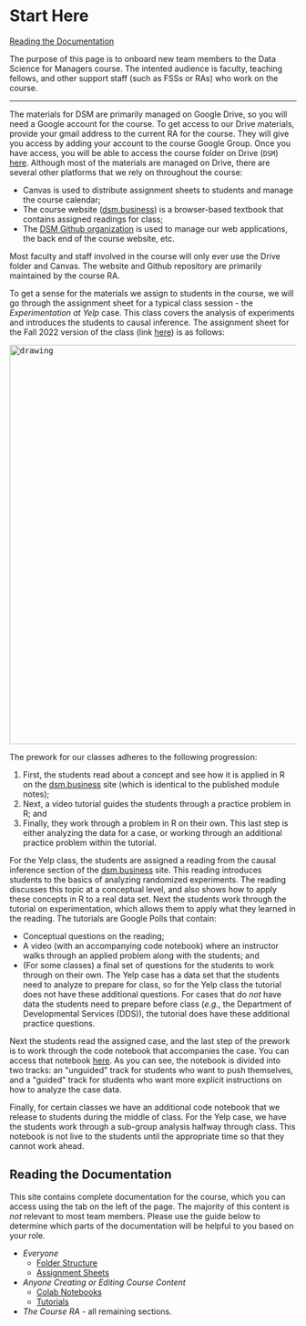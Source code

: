 # Start Here

[Reading the Documentation](#reading-the-documentation)

The purpose of this page is to onboard new team members to the Data Science for Managers course. The intented audience is faculty, teaching fellows, and other support staff (such as FSSs or RAs) who work on the course. 

---

The materials for DSM are primarily managed on Google Drive, so you will need a Google account for the course. To get access to our Drive materials, provide your gmail address to the current RA for the course. They will give you access by adding your account to the course Google Group. Once you have access, you will be able to access the course folder on Drive (`DSM`) [here](https://drive.google.com/drive/folders/1cBOCc2-X58ySGGwkP85ArtoCfRuiAPar?usp=sharing). Although most of the materials are managed on Drive, there are several other platforms that we rely on throughout the course:
+ Canvas is used to distribute assignment sheets to students and manage the course calendar;
+ The course website ([dsm.business](https://dsm.business/)) is a browser-based textbook that contains assigned readings for class;
+ The [DSM Github organization](https://code.harvard.edu/DSM) is used to manage our web applications, the back end of the course website, etc.

Most faculty and staff involved in the course will only ever use the Drive folder and Canvas. The website and Github repository are primarily maintained by the course RA. 

To get a sense for the materials we assign to students in the course, we will go through the assignment sheet for a typical class session - the *Experimentation at Yelp* case. This class covers the analysis of experiments and introduces the students to causal inference. The assignment sheet for the Fall 2022 version of the class (link [here](https://docs.google.com/document/d/18GQJAplwDQEeq8OYavMI2LeO9IhK3UOdelyeMjTmOkw/edit?usp=sharing)) is as follows:

<kbd>
<img src="\pages\DSM\DSM.github.io\_media\yelp_assignment.png" alt="drawing" width="700"/>
</kbd>

The prework for our classes adheres to the following progression: 

1. First, the students read about a concept and see how it is applied in R on the [dsm.business](https://dsm.business/) site (which is identical to the published module notes); 
2. Next, a video tutorial guides the students through a practice problem in R; and 
3. Finally, they work through a problem in R on their own. This last step is either analyzing the data for a case, or working through an additional practice problem within the tutorial. 

For the Yelp class, the students are assigned a reading from the causal inference section of the [dsm.business](https://dsm.business/) site. This reading introduces students to the basics of analyzing randomized experiments. The reading discusses this topic at a conceptual level, and also shows how to apply these concepts in R to a real data set. Next the students work through the tutorial on experimentation, which allows them to apply what they learned in the reading. The tutorials are Google Polls that contain:
+ Conceptual questions on the reading;
+ A video (with an accompanying code notebook) where an instructor walks through an applied problem along with the students; and
+ (For some classes) a final set of questions for the students to work through on their own. The Yelp case has a data set that the students need to analyze to prepare for class, so for the Yelp class the tutorial does not have these additional questions. For cases that do *not* have data the students need to prepare before class (*e.g.*, the Department of Developmental Services (DDS)), the tutorial does have these additional practice questions.  

Next the students read the assigned case, and the last step of the prework is to work through the code notebook that accompanies the case. You can access that notebook [here](https://colab.research.google.com/drive/1g-iF2sZ5Wr39jTk4jFEacWgYuB9hXf7X?usp=sharing). As you can see, the notebook is divided into two tracks: an "unguided" track for students who want to push themselves, and a "guided" track for students who want more explicit instructions on how to analyze the case data. 

Finally, for certain classes we have an additional code notebook that we release to students during the middle of class. For the Yelp case, we have the students work through a sub-group analysis halfway through class. This notebook is not live to the students until the appropriate time so that they cannot work ahead.

## Reading the Documentation

This site contains complete documentation for the course, which you can access using the tab on the left of the page. The majority of this content is *not* relevant to most team members. Please use the guide below to determine which parts of the documentation will be helpful to you based on your role. 

+ *Everyone*
	+ [Folder Structure](drive/folder.md)
	+ [Assignment Sheets](drive/assignment_sheet.md#assignment-sheets) 
+ *Anyone Creating or Editing Course Content*
	+ [Colab Notebooks](drive/colab.md#colab-notebooks)
	+ [Tutorials](drive/tutorials.md)
+ *The Course RA* - all remaining sections.



